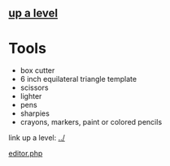 ## [up a level](../)

# Tools


- box cutter
- 6 inch equilateral triangle template
- scissors
- lighter
- pens
- sharpies
- crayons, markers, paint or colored pencils


link up a level: [../](../)

[editor.php](editor.php)
